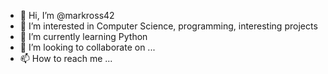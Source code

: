- 👋 Hi, I’m @markross42
- 👀 I’m interested in Computer Science, programming, interesting projects
- 🌱 I’m currently learning Python
- 💞️ I’m looking to collaborate on ...
- 📫 How to reach me ...

<!---
markross42/markross42 is a ✨ special ✨ repository because its `README.md` (this file) appears on your GitHub profile.
You can click the Preview link to take a look at your changes.
--->
